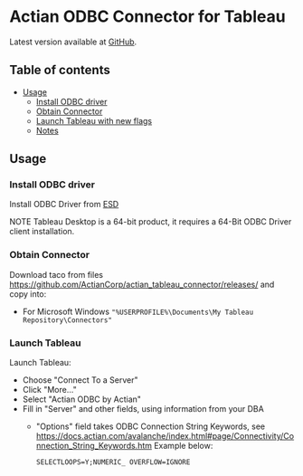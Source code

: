 Actian ODBC Connector for Tableau
=================================

Latest version available at [GitHub](https://github.com/ActianCorp/actian_tableau_connector).

Table of contents
-----------------

  * [Usage](#usage)
    + [Install ODBC driver](#install-odbc-driver)
    + [Obtain Connector](#obtain-connector)
    + [Launch Tableau with new flags](#launch-tableau-with-new-flags)
    + [Notes](#notes)


Usage
-----

### Install ODBC driver

Install ODBC Driver from [ESD](https://esd.actian.com/product/Actian_Data_Platform/Client_Runtime)

NOTE Tableau Desktop is a 64-bit product, it requires a 64-Bit ODBC Driver client installation.


### Obtain Connector

Download taco from files https://github.com/ActianCorp/actian_tableau_connector/releases/ and copy into:

  * For Microsoft Windows `"%USERPROFILE%\Documents\My Tableau Repository\Connectors"`


### Launch Tableau

Launch Tableau:
 * Choose "Connect To a Server"
 * Click "More..."
 * Select "Actian ODBC by Actian"
 * Fill in "Server" and other fields, using information from your DBA
     * "Options" field takes ODBC Connection String Keywords, see https://docs.actian.com/avalanche/index.html#page/Connectivity/Connection_String_Keywords.htm
       Example below:
       
           SELECTLOOPS=Y;NUMERIC_ OVERFLOW=IGNORE
